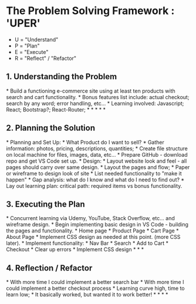<h1>The Problem Solving Framework : 'UPER'</h1>

- U = "Understand"
- P = "Plan"
- E = "Execute"
- R = "Reflect" / "Refactor"

<h2>1. Understanding the Problem</h2>
* Build a functioning e-commerce site using at least ten products with search and cart functionality.
* Bonus features list include: actual checkout; search by any word; error handling, etc...
* Learning involved: Javascript; React; Bootstrap?; React-Router; 
*
*
*
*
*
<h2>
    2. Planning the Solution
</h2>
* Planning and Set Up:
* What Product do I want to sell?
* Gather information: photos, pricing, descriptions, quantities;
* Create file structure on local machine for files, images, data, etc...
* Prepare GitHub - download repo and get VS Code set up.
* Design:
* Layout website look and feel - all pages should carry over same design.
* Layout the pages and flow;
* Paper or wireframe to design look of site
* List needed functionality to "make it happen"
* Gap analysis: what do I know and what do I need to find out?
* Lay out learning plan: critical path: required items vs bonus functionality.
<h2>
    3. Executing the Plan
</h2>
* Concurrent learning via Udemy, YouTube, Stack Overflow, etc... and wireframe design.
* Begin implementing basic design in VS Code - building the pages and functionality.
    * Home page
    * Product Page
    * Cart Page
    * About Page
* Implement CSS design as needed at this point. (more CSS later).
* Implement functionality:
    * Nav Bar
    * Search
    * Add to Cart
    * Checkout
* Clear up errors
* Implement CSS design
*
*
*
<h2>
    4. Reflection / Refactor
</h2>
* With more time I could implement a better search bar
* With more time I could implement a better checkout process
* Learning curve high, time to learn low;
* It basically worked, but wanted it to work better!
*
*
*
*
